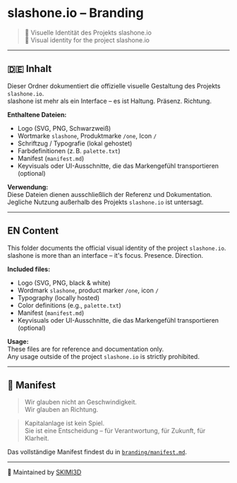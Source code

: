 # slashone.io – Branding

> 🎯 Visuelle Identität des Projekts slashone.io  
> 🎯 Visual identity for the project slashone.io

---

## 🇩🇪 Inhalt

Dieser Ordner dokumentiert die offizielle visuelle Gestaltung des Projekts `slashone.io`.  
slashone ist mehr als ein Interface – es ist Haltung. Präsenz. Richtung.

**Enthaltene Dateien:**
- Logo (SVG, PNG, Schwarzweiß)
- Wortmarke `slashone`, Produktmarke `/one`, Icon `/`
- Schriftzug / Typografie (lokal gehostet)
- Farbdefinitionen (z. B. `palette.txt`)
- Manifest (`manifest.md`)
- Keyvisuals oder UI-Ausschnitte, die das Markengefühl transportieren (optional)


**Verwendung:**  
Diese Dateien dienen ausschließlich der Referenz und Dokumentation.  
Jegliche Nutzung außerhalb des Projekts `slashone.io` ist untersagt.

---

## EN Content

This folder documents the official visual identity of the project `slashone.io`.  
slashone is more than an interface – it's focus. Presence. Direction.

**Included files:**
- Logo (SVG, PNG, black & white)
- Wordmark `slashone`, product marker `/one`, icon `/`
- Typography (locally hosted)
- Color definitions (e.g., `palette.txt`)
- Manifest (`manifest.md`)
- Keyvisuals oder UI-Ausschnitte, die das Markengefühl transportieren (optional)


**Usage:**  
These files are for reference and documentation only.  
Any usage outside of the project `slashone.io` is strictly prohibited.

---

## 📄 Manifest

> Wir glauben nicht an Geschwindigkeit.  
> Wir glauben an Richtung.  

> Kapitalanlage ist kein Spiel.  
> Sie ist eine Entscheidung – für Verantwortung, für Zukunft, für Klarheit.  

Das vollständige Manifest findest du in [`branding/manifest.md`](branding/manifest.md).

---

📌 Maintained by [SKIMI3D](https://skimi3d.com)
